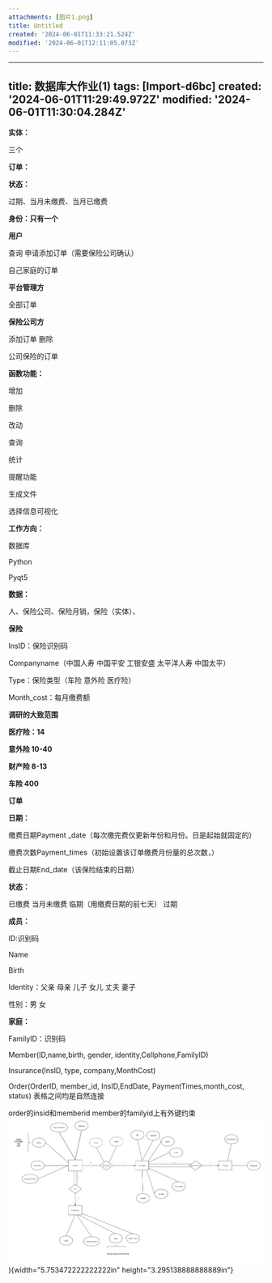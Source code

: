 ```yaml
---
attachments: [图片1.png]
title: Untitled
created: '2024-06-01T11:33:21.524Z'
modified: '2024-06-01T12:11:05.073Z'
---
```


---
title: 数据库大作业(1)
tags: [Import-d6bc]
created: '2024-06-01T11:29:49.972Z'
modified: '2024-06-01T11:30:04.284Z'
---

**实体：**

三个

**订单：**

**状态：**

过期、当月未缴费、当月已缴费

**身份：只有一个**

**用户**

查询 申请添加订单（需要保险公司确认）

自己家庭的订单

**平台管理方**

全部订单

**保险公司方**

添加订单 删除

公司保险的订单

**函数功能：**

增加

删除

改动

查询

统计

提醒功能

生成文件

选择信息可视化

**工作方向：**

数据库

Python

Pyqt5

**数据：**

人、保险公司、保险月销，保险（实体）、

**保险**

InsID：保险识别码

Companyname（中国人寿 中国平安 工银安盛 太平洋人寿 中国太平）

Type：保险类型（车险 意外险 医疗险）

Month\_cost：每月缴费额

**调研的大致范围**

**医疗险：14**

**意外险 10-40**

**财产险 8-13**

**车险 400**

**订单**

**日期：**

缴费日期Payment \_date（每次缴完费仅更新年份和月份。日是起始就固定的）

缴费次数Payment\_times（初始设置该订单缴费月份量的总次数，）

截止日期End\_date（该保险结束的日期）

**状态：**

已缴费 当月未缴费 临期（用缴费日期的前七天） 过期

**成员：**

ID:识别码

Name

Birth

Identity：父亲 母亲 儿子 女儿 丈夫 妻子

性别：男 女

**家庭：**

FamilyID：识别码

Member(ID,name,birth, gender, identity,Cellphone,FamilyID)

Insurance(InsID, type, company,MonthCost)

Order(OrderID, member\_id, InsID,EndDate, PaymentTimes,month\_cost,
status)
表格之间均是自然连接

order的insid和memberid member的familyid上有外键约束
![image](https://github.com/CellophaneFlowers/FamilyinsuranceSystem/blob/master/%E5%9B%BE%E7%89%871.png)){width="5.753472222222222in"
height="3.295138888888889in"}

